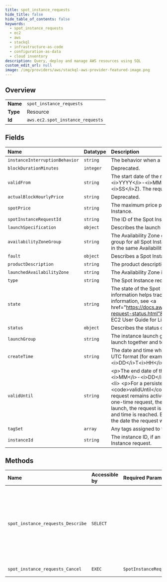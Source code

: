 ```yaml
---
title: spot_instance_requests
hide_title: false
hide_table_of_contents: false
keywords:
  - spot_instance_requests
  - ec2
  - aws    
  - stackql
  - infrastructure-as-code
  - configuration-as-data
  - cloud inventory
description: Query, deploy and manage AWS resources using SQL
custom_edit_url: null
image: /img/providers/aws/stackql-aws-provider-featured-image.png
---
```

  
    

## Overview
<table><tbody>
<tr><td><b>Name</b></td><td><code>spot_instance_requests</code></td></tr>
<tr><td><b>Type</b></td><td>Resource</td></tr>
<tr><td><b>Id</b></td><td><code>aws.ec2.spot_instance_requests</code></td></tr>
</tbody></table>

## Fields
| Name | Datatype | Description |
|:-----|:---------|:------------|
| `instanceInterruptionBehavior` | `string` | The behavior when a Spot Instance is interrupted. |
| `blockDurationMinutes` | `integer` | Deprecated. |
| `validFrom` | `string` | The start date of the request, in UTC format (for example, &lt;i&gt;YYYY&lt;/i&gt;-&lt;i&gt;MM&lt;/i&gt;-&lt;i&gt;DD&lt;/i&gt;T&lt;i&gt;HH&lt;/i&gt;:&lt;i&gt;MM&lt;/i&gt;:&lt;i&gt;SS&lt;/i&gt;Z). The request becomes active at this date and time. |
| `actualBlockHourlyPrice` | `string` | Deprecated. |
| `spotPrice` | `string` | The maximum price per hour that you are willing to pay for a Spot Instance. |
| `spotInstanceRequestId` | `string` | The ID of the Spot Instance request. |
| `launchSpecification` | `object` | Describes the launch specification for an instance. |
| `availabilityZoneGroup` | `string` | The Availability Zone group. If you specify the same Availability Zone group for all Spot Instance requests, all Spot Instances are launched in the same Availability Zone. |
| `fault` | `object` | Describes a Spot Instance state change. |
| `productDescription` | `string` | The product description associated with the Spot Instance. |
| `launchedAvailabilityZone` | `string` | The Availability Zone in which the request is launched. |
| `type` | `string` | The Spot Instance request type. |
| `state` | `string` | The state of the Spot Instance request. Spot request status information helps track your Spot Instance requests. For more information, see &lt;a href="https://docs.aws.amazon.com/AWSEC2/latest/UserGuide/spot-request-status.html"&gt;Spot request status&lt;/a&gt; in the &lt;i&gt;Amazon EC2 User Guide for Linux Instances&lt;/i&gt;. |
| `status` | `object` | Describes the status of a Spot Instance request. |
| `launchGroup` | `string` | The instance launch group. Launch groups are Spot Instances that launch together and terminate together. |
| `createTime` | `string` | The date and time when the Spot Instance request was created, in UTC format (for example, &lt;i&gt;YYYY&lt;/i&gt;-&lt;i&gt;MM&lt;/i&gt;-&lt;i&gt;DD&lt;/i&gt;T&lt;i&gt;HH&lt;/i&gt;:&lt;i&gt;MM&lt;/i&gt;:&lt;i&gt;SS&lt;/i&gt;Z). |
| `validUntil` | `string` | &lt;p&gt;The end date of the request, in UTC format (&lt;i&gt;YYYY&lt;/i&gt;-&lt;i&gt;MM&lt;/i&gt;-&lt;i&gt;DD&lt;/i&gt;T&lt;i&gt;HH&lt;/i&gt;:&lt;i&gt;MM&lt;/i&gt;:&lt;i&gt;SS&lt;/i&gt;Z).&lt;/p&gt; &lt;ul&gt; &lt;li&gt; &lt;p&gt;For a persistent request, the request remains active until the &lt;code&gt;validUntil&lt;/code&gt; date and time is reached. Otherwise, the request remains active until you cancel it. &lt;/p&gt; &lt;/li&gt; &lt;li&gt; &lt;p&gt;For a one-time request, the request remains active until all instances launch, the request is canceled, or the &lt;code&gt;validUntil&lt;/code&gt; date and time is reached. By default, the request is valid for 7 days from the date the request was created.&lt;/p&gt; &lt;/li&gt; &lt;/ul&gt; |
| `tagSet` | `array` | Any tags assigned to the resource. |
| `instanceId` | `string` | The instance ID, if an instance has been launched to fulfill the Spot Instance request. |
## Methods
| Name | Accessible by | Required Params | Description |
|:-----|:--------------|:----------------|:------------|
| `spot_instance_requests_Describe` | `SELECT` |  | &lt;p&gt;Describes the specified Spot Instance requests.&lt;/p&gt; &lt;p&gt;You can use &lt;code&gt;DescribeSpotInstanceRequests&lt;/code&gt; to find a running Spot Instance by examining the response. If the status of the Spot Instance is &lt;code&gt;fulfilled&lt;/code&gt;, the instance ID appears in the response and contains the identifier of the instance. Alternatively, you can use &lt;a href="https://docs.aws.amazon.com/AWSEC2/latest/APIReference/API_DescribeInstances"&gt;DescribeInstances&lt;/a&gt; with a filter to look for instances where the instance lifecycle is &lt;code&gt;spot&lt;/code&gt;.&lt;/p&gt; &lt;p&gt;We recommend that you set &lt;code&gt;MaxResults&lt;/code&gt; to a value between 5 and 1000 to limit the number of results returned. This paginates the output, which makes the list more manageable and returns the results faster. If the list of results exceeds your &lt;code&gt;MaxResults&lt;/code&gt; value, then that number of results is returned along with a &lt;code&gt;NextToken&lt;/code&gt; value that can be passed to a subsequent &lt;code&gt;DescribeSpotInstanceRequests&lt;/code&gt; request to retrieve the remaining results.&lt;/p&gt; &lt;p&gt;Spot Instance requests are deleted four hours after they are canceled and their instances are terminated.&lt;/p&gt; |
| `spot_instance_requests_Cancel` | `EXEC` | `SpotInstanceRequestId` | &lt;p&gt;Cancels one or more Spot Instance requests.&lt;/p&gt; &lt;important&gt; &lt;p&gt;Canceling a Spot Instance request does not terminate running Spot Instances associated with the request.&lt;/p&gt; &lt;/important&gt; |
